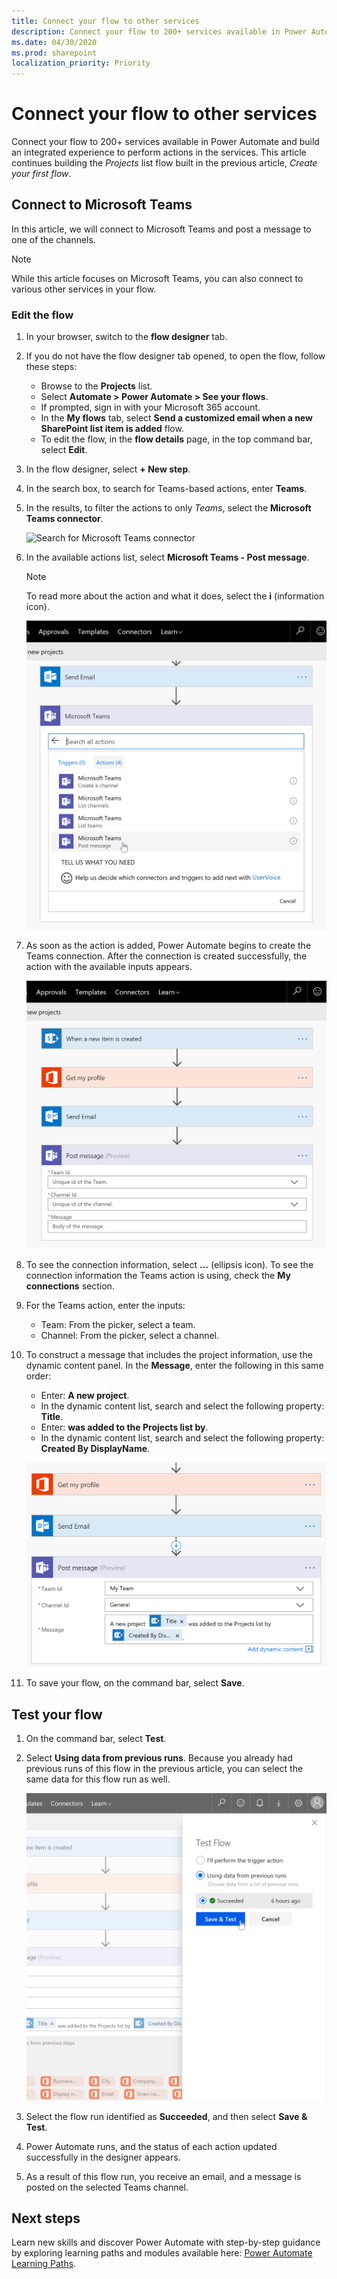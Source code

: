 ```yaml
---
title: Connect your flow to other services
description: Connect your flow to 200+ services available in Power Automate, and build an integrated experience to perform actions in the services.
ms.date: 04/30/2020
ms.prod: sharepoint
localization_priority: Priority
---
```


# Connect your flow to other services

Connect your flow to 200+ services available in Power Automate and build an integrated experience to perform actions in the services. This article continues building the *Projects* list flow built in the previous article, *Create your first flow*.

## Connect to Microsoft Teams

In this article, we will connect to Microsoft Teams and post a message to one of the channels.

> [!NOTE]
>While this article focuses on Microsoft Teams, you can also connect to various other services in your flow.

### Edit the flow

1. In your browser, switch to the **flow designer** tab.
1. If you do not have the flow designer tab opened, to open the flow, follow these steps:
    * Browse to the **Projects** list.
    * Select **Automate > Power Automate > See your flows**.
    * If prompted, sign in with your Microsoft 365 account.
    * In the **My flows** tab, select **Send a customized email when a new SharePoint list item is added** flow.
    * To edit the flow, in the **flow details** page, in the top command bar, select **Edit**.
1. In the flow designer, select **+ New step**.
1. In the search box, to search for Teams-based actions, enter **Teams**.
1. In the results, to filter the actions to only *Teams*, select the **Microsoft Teams connector**.

    ![Search for Microsoft Teams connector](../../../images/gs02-choose-action-microsoft-teams-connector.png)

1. In the available actions list, select **Microsoft Teams - Post message**.

    > [!NOTE]
    > To read more about the action and what it does, select the **i** (information icon).

    ![Add Team connector actions in your flow](../../../images/gs02-microsoft-teams-connector.png)

1. As soon as the action is added, Power Automate begins to create the Teams connection. After the connection is created successfully, the action with the available inputs appears.

    ![Microsoft Teams post messsage action](../../../images/gs02-microsoft-teams-post-message-action.png)

1. To see the connection information, select **...** (ellipsis icon). To see the connection information the Teams action is using, check the **My connections** section.
1. For the Teams action, enter the inputs:
    * Team: From the picker, select a team.
    * Channel: From the picker, select a channel.
1. To construct a message that includes the project information, use the dynamic content panel. In the **Message**, enter the following in this same order:
    * Enter: **A new project**.
    * In the dynamic content list, search and select the following property: **Title**.
    * Enter: **was added to the Projects list by**.
    * In the dynamic content list, search and select the following property: **Created By DisplayName**.

    ![Microsoft Teams post messsage action with input values](../../../images/gs02-microsoft-teams-post-message-with-inputs.png)

1. To save your flow, on the command bar, select **Save**.

## Test your flow

1. On the command bar, select **Test**.
1. Select **Using data from previous runs**. Because you already had previous runs of this flow in the previous article, you can select the same data for this flow run as well.

    ![Test your flow using data from previous runs](../../../images/gs02-test-your-flow-previous-runs.png)

1. Select the flow run identified as **Succeeded**, and then select **Save & Test**.
1. Power Automate runs, and the status of each action updated successfully in the designer appears.
1. As a result of this flow run, you receive an email, and a message is posted on the selected Teams channel.

## Next steps

Learn new skills and discover Power Automate with step-by-step guidance by exploring learning paths and modules available here: [Power Automate Learning Paths](https://docs.microsoft.com/learn/browse/?term=Power%20Automate&products=power-automate).
